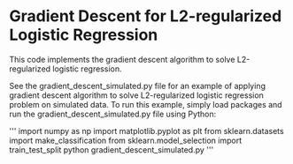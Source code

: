 # Gradient Descent for L2-regularized Logistic Regression

This code implements the gradient descent algorithm to solve L2-regularized logistic regression. 

See the gradient_descent_simulated.py file for an example of applying gradient descent algorithm to solve L2-regularized logistic regression problem on simulated data. To run this example, simply load packages and run the gradient_descent_simulated.py file using Python:

'''
import numpy as np
import matplotlib.pyplot as plt
from sklearn.datasets import make_classification
from sklearn.model_selection import train_test_split
python gradient_descent_simulated.py
'''
